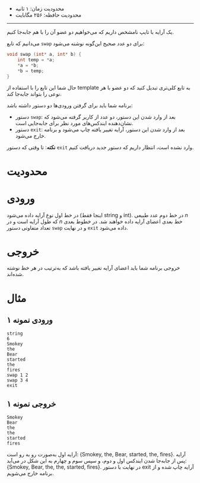 [_metadata_:id]:- "versatile-swap"
[_metadata_:title]:- "جابه‌جایی همه‌کاره"
[_metadata_:level]:- "medium"
[_metadata_:author]:- "عرفان نیکوئی"
[_metadata_:series]:- "structures-and-templates"

+ محدودیت زمان: ۱ ثانیه
+ محدودیت حافظه: ۲۵۶ مگابایت

----------

یک آرایه با تایپ نامشخص داریم که می‌خواهیم دو عضو آن را با هم جابه‌جا کنیم.

می‌دانیم که تابع `swap` برای دو عدد صحیح این‌گونه نوشته می‌شود:

```cpp
void swap (int* a, int* b) {
	int temp = *a;
	*a = *b;
	*b = temp;
}
```


حال شما این تابع را با استفاده از template به تابع کلی‌تری تبدیل کنید که دو عضو با هر نوعی را بتواند جابه‌جا کند.

برنامه شما باید برای گرفتن ورودی‌ها دو دستور داشته باشد:

+ دستور `swap`: بعد از وارد شدن این دستور، دو عدد از کاربر گرفته می‌شود که نشان‌دهنده ایندکس‌های مورد نظر برای جابه‌جایی است.
+ دستور `exit`: بعد از وارد شدن این دستور، آرایه تغییر یافته چاپ می‌شود و برنامه خارج می‌شود.

**نکته**: تا وقتی که دستور `exit` وارد نشده است، انتظار داریم که دستور جدید دریافت کنیم.

# محدودیت


# ورودی
در خط اول نوع آرایه داده می‌شود (اینجا فقط string و int). در خط دوم عدد طبیعی $n$ که طول آرایه است و در $n$ خط بعدی اعضای آرایه داده خواهند شد. در خطوط بعدی تعداد متفاوتی دستور `swap` و در نهایت `exit` داده می‌شود.
# خروجی
خروجی برنامه شما باید اعضای آرایه تغییر یافته باشد که به‌ترتیب در هر خط نوشته شده‌اند.

# مثال
## ورودی نمونه ۱
```
string
6
Smokey
the
Bear
started
the
fires
swap 1 2
swap 3 4
exit
```


## خروجی نمونه ۱
```
Smokey
Bear
the
the
started
fires
```

آرایه اول به‌صورت رو به رو است: {Smokey, the, Bear, started, the, fires}. آرایه پس از جابه‌جا شدن ایندکس اول و دوم، و سپس سوم و چهارم به این شکل در می‌آید: {Smokey, Bear, the, the, started, fires}. در نهایت با دستور exit آرایه چاپ شده و از برنامه خارج می‌شویم.
